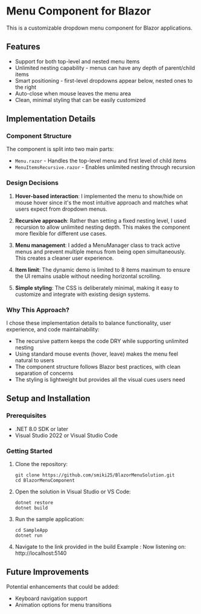 # Menu Component for Blazor

This is a customizable dropdown menu component for Blazor applications.

## Features

- Support for both top-level and nested menu items
- Unlimited nesting capability - menus can have any depth of parent/child items
- Smart positioning - first-level dropdowns appear below, nested ones to the right
- Auto-close when mouse leaves the menu area
- Clean, minimal styling that can be easily customized

## Implementation Details

### Component Structure

The component is split into two main parts:
- `Menu.razor` - Handles the top-level menu and first level of child items
- `MenuItemsRecursive.razor` - Enables unlimited nesting through recursion

### Design Decisions

1. **Hover-based interaction**: I implemented the menu to show/hide on mouse hover since it's the most intuitive approach and matches what users expect from dropdown menus.

2. **Recursive approach**: Rather than setting a fixed nesting level, I used recursion to allow unlimited nesting depth. This makes the component more flexible for different use cases.

3. **Menu management**: I added a MenuManager class to track active menus and prevent multiple menus from being open simultaneously. This creates a cleaner user experience.

4. **Item limit**: The dynamic demo is limited to 8 items maximum to ensure the UI remains usable without needing horizontal scrolling.

5. **Simple styling**: The CSS is deliberately minimal, making it easy to customize and integrate with existing design systems.

### Why This Approach?

I chose these implementation details to balance functionality, user experience, and code maintainability:

- The recursive pattern keeps the code DRY while supporting unlimited nesting
- Using standard mouse events (hover, leave) makes the menu feel natural to users
- The component structure follows Blazor best practices, with clean separation of concerns
- The styling is lightweight but provides all the visual cues users need

## Setup and Installation

### Prerequisites
- .NET 8.0 SDK or later
- Visual Studio 2022 or Visual Studio Code

### Getting Started

1. Clone the repository:
   ```
   git clone https://github.com/smiki25/BlazorMenuSolution.git
   cd BlazorMenuComponent
   ```

2. Open the solution in Visual Studio or VS Code:
   ```
   dotnet restore
   dotnet build
   ```

3. Run the sample application:
   ```
   cd SampleApp
   dotnet run
   ```

4. Navigate to the link provided in the build 
	Example : Now listening on: http://localhost:5140

## Future Improvements

Potential enhancements that could be added:
- Keyboard navigation support
- Animation options for menu transitions